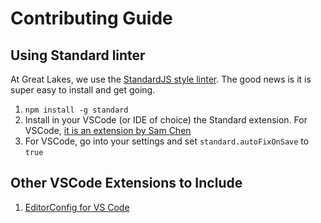 # Contributing Guide

## Using Standard linter
At Great Lakes, we use the [StandardJS style linter](https://standardjs.com).  The good news is it is super easy to install and get going.
1. `npm install -g standard`
2. Install in your VSCode (or IDE of choice) the Standard extension.  For VSCode, [it is an extension by Sam Chen](https://marketplace.visualstudio.com/items?itemName=chenxsan.vscode-standardj)
3. For VSCode, go into your settings and set `standard.autoFixOnSave` to `true`

## Other VSCode Extensions to Include
1. [EditorConfig for VS Code](https://marketplace.visualstudio.com/items?itemName=EditorConfig.EditorConfig)
